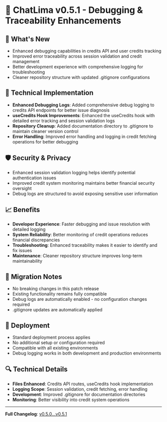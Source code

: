 # 🚀 ChatLima v0.5.1 - Debugging & Traceability Enhancements

## 🎯 What's New
- Enhanced debugging capabilities in credits API and user credits tracking
- Improved error traceability across session validation and credit management
- Better development experience with comprehensive logging for troubleshooting
- Cleaner repository structure with updated .gitignore configurations

## 🔧 Technical Implementation
- **Enhanced Debugging Logs**: Added comprehensive debug logging to credits API endpoints for better issue diagnosis
- **useCredits Hook Improvements**: Enhanced the useCredits hook with detailed error tracking and session validation logs
- **Repository Cleanup**: Added documentation directory to .gitignore to maintain cleaner version control
- **Error Handling**: Improved error handling and logging in credit fetching operations for better debugging

## 🛡️ Security & Privacy
- Enhanced session validation logging helps identify potential authentication issues
- Improved credit system monitoring maintains better financial security oversight
- Debug logs are structured to avoid exposing sensitive user information

## 📈 Benefits
- **Developer Experience**: Faster debugging and issue resolution with detailed logging
- **System Reliability**: Better monitoring of credit operations reduces financial discrepancies
- **Troubleshooting**: Enhanced traceability makes it easier to identify and fix issues
- **Maintenance**: Cleaner repository structure improves long-term maintainability

## 🔄 Migration Notes
- No breaking changes in this patch release
- Existing functionality remains fully compatible
- Debug logs are automatically enabled - no configuration changes required
- .gitignore updates are automatically applied

## 🚀 Deployment
- Standard deployment process applies
- No additional setup or configuration required
- Compatible with all existing environments
- Debug logging works in both development and production environments

## 🔍 Technical Details
- **Files Enhanced**: Credits API routes, useCredits hook implementation
- **Logging Scope**: Session validation, credit fetching, error handling
- **Development**: Improved .gitignore for documentation directories
- **Monitoring**: Better visibility into credit system operations

---

**Full Changelog**: [v0.5.0...v0.5.1](https://github.com/brooksy4503/chatlima/compare/v0.5.0...v0.5.1) 